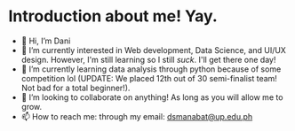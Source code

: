 # Introduction about me! Yay.

- 👋 Hi, I’m Dani
- 👀 I’m currently interested in Web development, Data Science, and UI/UX design. However, I'm still learning so I still *suck*. I'll get there one day! 
- 🌱 I’m currently learning data analysis through python because of some competition lol (UPDATE: We placed 12th out of 30 semi-finalist team! Not bad for a total beginner!).
- 💞️ I’m looking to collaborate on anything! As long as you will allow me to grow.
- 📫 How to reach me: through my email: dsmanabat@up.edu.ph

<!---
semiking234/semiking234 is a ✨ special ✨ repository because its `README.md` (this file) appears on your GitHub profile.
You can click the Preview link to take a look at your changes.
--->
